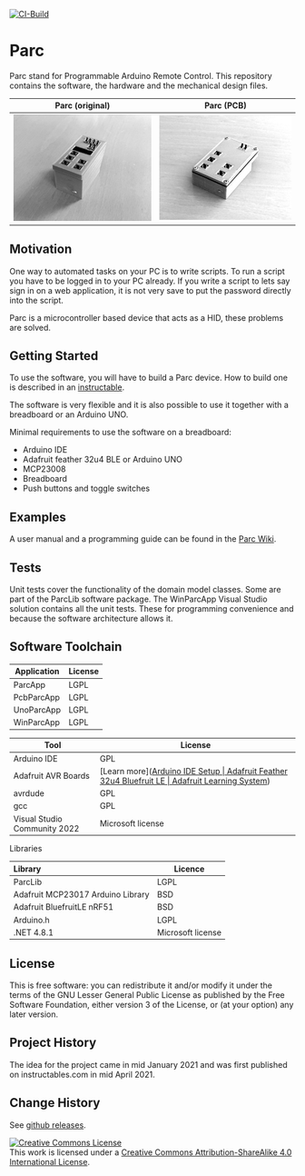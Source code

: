 [![CI-Build](https://github.com/mrstefangrimm/Parc/actions/workflows/ci-build.yml/badge.svg)](https://github.com/mrstefangrimm/Parc/actions/workflows/ci-build.yml)

# Parc
Parc stand for Programmable Arduino Remote Control. This repository contains the software, the hardware and the mechanical design files.

| Parc (original)        | Parc (PCB)                    |
| ---------------------- | ----------------------------- |
| ![Parc](./parc-bw.JPG) | ![PCB Parc](./pcbparc-bw.jpg) |



## Motivation

One way to automated tasks on your PC is to write scripts. To run a script you have to be logged in to your PC already. If you write a script to lets say  sign in on a web application, it is not very save to put the password directly into the script.

Parc is a microcontroller based device that acts as a HID, these problems are solved.



## Getting Started

To use the software, you will have to build a Parc device. How to build one is described in an [instructable](https://www.instructables.com/Programmable-Arduino-Remote-Control/).

The software is very flexible and it is also possible to use it together with a breadboard or an Arduino UNO.

Minimal requirements to use the software on a breadboard:

- Arduino IDE
- Adafruit feather 32u4 BLE or Arduino UNO
- MCP23008
- Breadboard
- Push buttons and toggle switches



## Examples

A user manual and a programming guide can be found in the [Parc Wiki](https://github.com/mrstefangrimm/Parc/wiki).



## Tests

Unit tests cover the functionality of the domain model classes. Some are part of the ParcLib software package. The WinParcApp Visual Studio solution contains all the unit tests. These for programming convenience and because the software architecture allows it.



## Software Toolchain

| Application | License |
| ----------- | ------- |
| ParcApp     | LGPL    |
| PcbParcApp  | LGPL    |
| UnoParcApp  | LGPL    |
| WinParcApp  | LGPL    |

| Tool                         | License                                                      |
| ---------------------------- | ------------------------------------------------------------ |
| Arduino IDE                  | GPL                                                          |
| Adafruit AVR Boards          | [Learn more]([Arduino IDE Setup \| Adafruit Feather 32u4 Bluefruit LE \| Adafruit Learning System](https://learn.adafruit.com/adafruit-feather-32u4-bluefruit-le/setup)) |
| avrdude                      | GPL                                                          |
| gcc                          | GPL                                                          |
| Visual Studio Community 2022 | Microsoft license                                            |

Libraries

| Library                           | Licence           |
| :-------------------------------- | ----------------- |
| ParcLib                           | LGPL              |
| Adafruit MCP23017 Arduino Library | BSD               |
| Adafruit BluefruitLE nRF51        | BSD               |
| Arduino.h                         | LGPL              |
| .NET 4.8.1                        | Microsoft license |



## License

This is free software: you can redistribute it and/or modify it under the terms of the GNU Lesser General Public License as published by the Free Software Foundation, either version 3 of the License, or (at your option) any later version.



## Project History

The idea for the project came in mid January 2021 and was first published on instructables.com in mid April 2021.



## Change History

See [github releases](https://github.com/mrstefangrimm/Parc/releases).



<a rel="license" href="http://creativecommons.org/licenses/by-sa/4.0/"><img alt="Creative Commons License" style="border-width:0" src="https://i.creativecommons.org/l/by-sa/4.0/88x31.png" /></a><br />This work is licensed under a <a rel="license" href="http://creativecommons.org/licenses/by-sa/4.0/">Creative Commons Attribution-ShareAlike 4.0 International License</a>.
